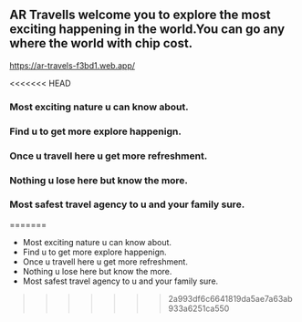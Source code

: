  ## AR Travells welcome you to explore the most exciting happening in the world.You can go any where the world with chip cost.

https://ar-travels-f3bd1.web.app/



<<<<<<< HEAD
### Most exciting nature u can know about.
### Find u to get more explore happenign.
### Once u travell here u get more refreshment.
### Nothing u lose here but know the more.
### Most safest travel agency to u and your family sure.
=======
- Most exciting nature u can know about.
- Find u to get more explore happenign.
- Once u travell here u get more refreshment.
- Nothing u lose here but know the more.
- Most safest travel agency to u and your family sure.
>>>>>>> 2a993df6c6641819da5ae7a63ab933a6251ca550


